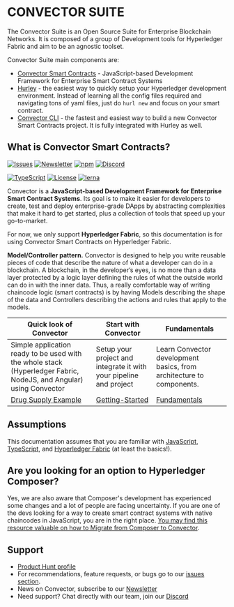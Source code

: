 # CONVECTOR SUITE

The Convector Suite is an Open Source Suite for Enterprise Blockchain Networks. It is composed of a group of Development tools for Hyperledger Fabric and aim to be an agnostic toolset.

Convector Suite main components are:

* <a href="https://github.com/worldsibu/convector" target="_blank">Convector Smart Contracts</a> - JavaScript-based Development Framework for Enterprise Smart Contract Systems
* <a href="https://github.com/worldsibu/hurley" target="_blank">Hurley</a> - the easiest way to quickly setup your Hyperledger development environment. Instead of learning all the config files required and navigating tons of yaml files, just do `hurl new` and focus on your smart contract.
* <a href="https://github.com/worldsibu/convector-cli" target="_blank">Convector CLI</a> - the fastest and easiest way to build a new Convector Smart Contracts project. It is fully integrated with Hurley as well.

## What is Convector Smart Contracts?


[![Issues](https://img.shields.io/github/issues-raw/@worldsibu/convector.svg)](https://github.com/worldsibu/convector/issues)
[![Newsletter](https://img.shields.io/badge/Newsletter--orange.svg)](https://worldsibu.io/subscribe/)
[![npm](https://img.shields.io/npm/v/@worldsibu/convector-core-chaincode.svg)](https://www.npmjs.com/package/@worldsibu/convector-core-chaincode)
[![Discord](https://img.shields.io/discord/469152206638284800.svg)](https://discord.gg/twRwpWt)

[![TypeScript](https://badges.frapsoft.com/typescript/code/typescript.svg?v=101)](https://github.com/ellerbrock/typescript-badges/)
[![License](https://img.shields.io/badge/License-Apache%202.0-blue.svg)](https://opensource.org/licenses/Apache-2.0)
[![lerna](https://img.shields.io/badge/maintained%20with-lerna-cc00ff.svg)](https://lernajs.io/)

Convector is a **JavaScript-based Development Framework for Enterprise Smart Contract Systems**. Its goal is to make it easier for developers to create, test and deploy enterprise-grade DApps by abstracting complexities that make it hard to get started, plus a collection of tools that speed up your go-to-market.

For now, we only support **Hyperledger Fabric**, so this documentation is for using Convector Smart Contracts on Hyperledger Fabric.

**Model/Controller pattern.**  Convector is designed to help you write reusable pieces of code that describe the nature of what a developer can do in a blockchain. A blockchain, in the developer’s eyes, is no more than a data layer protected by a logic layer defining the rules of what the outside world can do in with the inner data. Thus, a really comfortable way of writing chaincode logic (smart contracts) is by having Models describing the shape of the data and Controllers describing the actions and rules that apply to the models.

| Quick look of Convector                                                                                            | Start with Convector                                                                  | Fundamentals                                                                    |
| ------------------------------------------------------------------------------------------------------------------ | ------------------------------------------------------------------------------------- | ------------------------------------------------------------------------------- |
| Simple application ready to be used with the whole stack (Hyperledger Fabric, NodeJS, and Angular) using Convector | Setup your project and integrate it with your pipeline and project                    | Learn Convector development basics, from architecture to components.            |
| [Drug Supply Example](https://github.com/worldsibu/convector-example-drug-supply-chain)                            | [Getting-Started](https://worldsibu.github.io/convector/modules/getting_started.html) | [Fundamentals](https://worldsibu.github.io/convector/modules/fundamentals.html) |

## Assumptions

This documentation assumes that you are familiar with [JavaScript](https://developer.mozilla.org/en-US/docs/Web/JavaScript/A_re-introduction_to_JavaScript), [TypeScript](https://www.typescriptlang.org/docs/handbook/typescript-in-5-minutes.html), and [Hyperledger Fabric](https://hyperledger-fabric.readthedocs.io/en/release-1.3/) (at least the basics!).

## Are you looking for an option to Hyperledger Composer?

Yes, we are also aware that Composer's development has experienced some changes and a lot of people are facing uncertainty. If you are one of the devs looking for a way to create smart contract systems with native chaincodes in JavaScript, you are in the right place. <a href="https://medium.com/worldsibu/migrating-from-hyperledger-composer-to-convector-framework-marbles-example-7056b0c0f8f1" target="_blank">You may find this resource valuable on how to Migrate from Composer to Convector</a>.

## Support

* [Product Hunt profile](https://www.producthunt.com/posts/convector-smart-contracts)
* For recommendations, feature requests, or bugs go to our [issues section](https://github.com/worldsibu/convector/issues).
* News on Convector, subscribe to our [Newsletter](https://worldsibu.io/subscribe/)
* Need support? Chat directly with our team, join our [Discord](https://discord.gg/twRwpWt)
